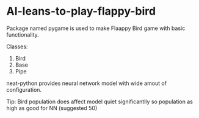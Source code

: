 # AI-leans-to-play-flappy-bird

Package named pygame is used to make Flaappy Bird game with basic functionality.

Classes:
  1. Bird
  2. Base
  3. Pipe
  
neat-python provides neural network model with wide amout of configuration.

Tip: Bird population does affect model quiet significantlly so population as high as good for NN (suggested 50)
